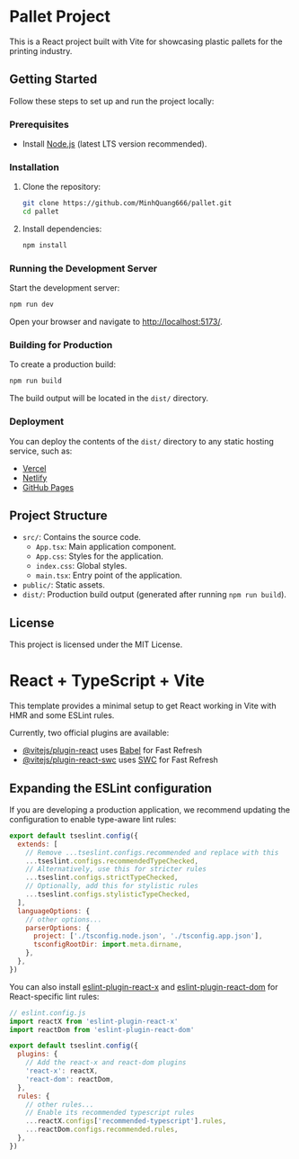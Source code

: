 # Pallet Project

This is a React project built with Vite for showcasing plastic pallets for the printing industry.

## Getting Started

Follow these steps to set up and run the project locally:

### Prerequisites

- Install [Node.js](https://nodejs.org/) (latest LTS version recommended).

### Installation

1. Clone the repository:
   ```bash
   git clone https://github.com/MinhQuang666/pallet.git
   cd pallet
   ```

2. Install dependencies:
   ```bash
   npm install
   ```

### Running the Development Server

Start the development server:
```bash
npm run dev
```

Open your browser and navigate to [http://localhost:5173/](http://localhost:5173/).

### Building for Production

To create a production build:
```bash
npm run build
```

The build output will be located in the `dist/` directory.

### Deployment

You can deploy the contents of the `dist/` directory to any static hosting service, such as:
- [Vercel](https://vercel.com/)
- [Netlify](https://www.netlify.com/)
- [GitHub Pages](https://pages.github.com/)

## Project Structure

- `src/`: Contains the source code.
  - `App.tsx`: Main application component.
  - `App.css`: Styles for the application.
  - `index.css`: Global styles.
  - `main.tsx`: Entry point of the application.
- `public/`: Static assets.
- `dist/`: Production build output (generated after running `npm run build`).

## License

This project is licensed under the MIT License.

# React + TypeScript + Vite

This template provides a minimal setup to get React working in Vite with HMR and some ESLint rules.

Currently, two official plugins are available:

- [@vitejs/plugin-react](https://github.com/vitejs/vite-plugin-react/blob/main/packages/plugin-react) uses [Babel](https://babeljs.io/) for Fast Refresh
- [@vitejs/plugin-react-swc](https://github.com/vitejs/vite-plugin-react/blob/main/packages/plugin-react-swc) uses [SWC](https://swc.rs/) for Fast Refresh

## Expanding the ESLint configuration

If you are developing a production application, we recommend updating the configuration to enable type-aware lint rules:

```js
export default tseslint.config({
  extends: [
    // Remove ...tseslint.configs.recommended and replace with this
    ...tseslint.configs.recommendedTypeChecked,
    // Alternatively, use this for stricter rules
    ...tseslint.configs.strictTypeChecked,
    // Optionally, add this for stylistic rules
    ...tseslint.configs.stylisticTypeChecked,
  ],
  languageOptions: {
    // other options...
    parserOptions: {
      project: ['./tsconfig.node.json', './tsconfig.app.json'],
      tsconfigRootDir: import.meta.dirname,
    },
  },
})
```

You can also install [eslint-plugin-react-x](https://github.com/Rel1cx/eslint-react/tree/main/packages/plugins/eslint-plugin-react-x) and [eslint-plugin-react-dom](https://github.com/Rel1cx/eslint-react/tree/main/packages/plugins/eslint-plugin-react-dom) for React-specific lint rules:

```js
// eslint.config.js
import reactX from 'eslint-plugin-react-x'
import reactDom from 'eslint-plugin-react-dom'

export default tseslint.config({
  plugins: {
    // Add the react-x and react-dom plugins
    'react-x': reactX,
    'react-dom': reactDom,
  },
  rules: {
    // other rules...
    // Enable its recommended typescript rules
    ...reactX.configs['recommended-typescript'].rules,
    ...reactDom.configs.recommended.rules,
  },
})
```
